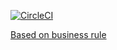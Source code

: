 [![CircleCI](https://circleci.com/gh/junioweb/tdd-example.svg?style=svg)](https://circleci.com/gh/junioweb/tdd-example)

[Based on business rule](http://www.estgv.ipv.pt/paginaspessoais/fmartins/Aluno/Matem%C3%A1tica/Ensino%20Fundamental/Algarismo%20Romanos/Algarismos%20Romanos.htm)
